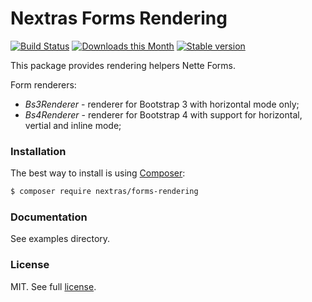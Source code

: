 Nextras Forms Rendering
=======================

[![Build Status](https://travis-ci.org/nextras/forms-rendering.svg?branch=master)](https://travis-ci.org/nextras/forms-rendering)
[![Downloads this Month](https://img.shields.io/packagist/dm/nextras/forms-rendering.svg?style=flat)](https://packagist.org/packages/nextras/forms-rendering)
[![Stable version](http://img.shields.io/packagist/v/nextras/forms-rendering.svg?style=flat)](https://packagist.org/packages/nextras/forms-rendering)

This package provides rendering helpers Nette Forms.

Form renderers:
- *Bs3Renderer* - renderer for Bootstrap 3 with horizontal mode only;
- *Bs4Renderer* - renderer for Bootstrap 4 with support for horizontal, vertial and inline mode;

### Installation

The best way to install is using [Composer](http://getcomposer.org/):

```sh
$ composer require nextras/forms-rendering
```

### Documentation

See examples directory.


### License

MIT. See full [license](license.md).
